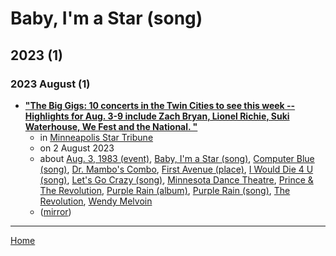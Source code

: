 # Baby, I'm a Star (song)

## 2023 (1)

### 2023 August (1)

 - [**"The Big Gigs: 10 concerts in the Twin Cities to see this week -- Highlights for Aug. 3-9 include Zach Bryan, Lionel Richie, Suki Waterhouse, We Fest and the National. "**](https://www.startribune.com/zach-bryan-lionel-richie-suki-waterhouse-we-fest-the-national-indigo-girls-steve-miller-prince/600294199/)
    - in [Minneapolis Star Tribune](../../../publications/k-o/minneapolis-star-tribune/index.md)
    - on 2 August 2023
    - about [Aug. 3, 1983 (event)](../../../topics/event/aug-3-1983/index.md), [Baby, I'm a Star (song)](../../../topics/song/baby-i-m-a-star/index.md), [Computer Blue (song)](../../../topics/song/computer-blue/index.md), [Dr. Mambo's Combo](../../../topics/dr-mambo-s-combo/index.md), [First Avenue (place)](../../../topics/place/first-avenue/index.md), [I Would Die 4 U (song)](../../../topics/song/i-would-die-4-u/index.md), [Let's Go Crazy (song)](../../../topics/song/let-s-go-crazy/index.md), [Minnesota Dance Theatre](../../../topics/minnesota-dance-theatre/index.md), [Prince & The Revolution](../../../topics/prince-the-revolution/index.md), [Purple Rain (album)](../../../topics/album/purple-rain/index.md), [Purple Rain (song)](../../../topics/song/purple-rain/index.md), [The Revolution](../../../topics/the-revolution/index.md), [Wendy Melvoin](../../../topics/wendy-melvoin/index.md)
    - ([mirror](https://web.archive.org/web/*/https://www.startribune.com/zach-bryan-lionel-richie-suki-waterhouse-we-fest-the-national-indigo-girls-steve-miller-prince/600294199/))

----

[Home](../index.md)
